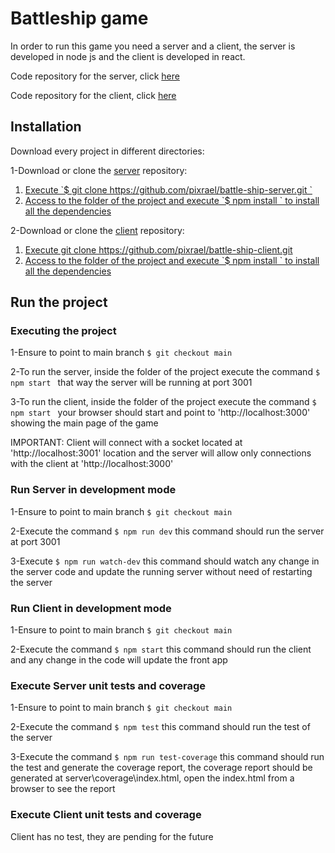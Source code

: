 # Battleship game

In order to run this game you need a server and a client, the server is developed in node js and the client is developed in react.

Code repository for the server, click [here](https://github.com/pixrael/battle-ship-server)

Code repository for the client, click [here](https://github.com/pixrael/battle-ship-client)

## Installation

Download every project in different directories:

1-Download or clone the [server](https://github.com/pixrael/battle-ship-server) repository:
<ol>
    <li><a href="#usage">Execute `$ git clone https://github.com/pixrael/battle-ship-server.git `</a></li>
    <li><a href="#roadmap">Access to the folder of the project and execute `$ npm install ` to install all the dependencies</a></li>    
  </ol>

2-Download or clone the [client](https://github.com/pixrael/battle-ship-client) repository:

<ol>
    <li><a href="#usage">Execute git clone https://github.com/pixrael/battle-ship-client.git</a></li>
    <li><a href="#roadmap">Access to the folder of the project and execute `$ npm install ` to install all the dependencies</a></li>    
  </ol>

## Run the project

### Executing the project
1-Ensure to point to main branch `$ git checkout main`

2-To run the server, inside the folder of the project execute the command `$ npm start ` that way the server will be running at port 3001

3-To run the client, inside the folder of the project execute the command `$ npm start ` your browser should start and point to 'http://localhost:3000' showing the main page of the game

IMPORTANT: Client will connect with a socket located at 'http://localhost:3001' location and the server will allow only connections with the client at 'http://localhost:3000'

### Run Server in development mode
1-Ensure to point to main branch `$ git checkout main`

2-Execute the command `$ npm run dev` this command should run the server at port 3001

3-Execute `$ npm run watch-dev` this command should watch any change in the server code and update the running server without need of restarting the server

### Run Client in development mode
1-Ensure to point to main branch `$ git checkout main`

2-Execute the command `$ npm start` this command should run the client and any change in the code will update the front app

### Execute Server unit tests and coverage
1-Ensure to point to main branch `$ git checkout main`

2-Execute the command `$ npm test` this command should run the test of the server

3-Execute the command `$ npm run test-coverage` this command should run the test and generate the coverage report, the coverage report should be generated at server\coverage\index.html, open the index.html from a browser to see the report

### Execute Client unit tests and coverage

Client has no test, they are pending for the future
